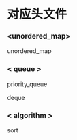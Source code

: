 # 对应头文件



### <unordered_map>

unordered_map



### < queue >

priority_queue

deque



### < algorithm >

sort


